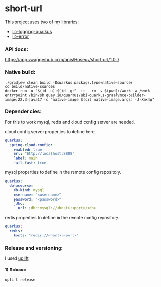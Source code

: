 # short-url

This project uses two of my libraries:
- [lib-logging-quarkus](https://github.com/Hoseus/lib-logging)
- [lib-error](https://github.com/Hoseus/lib-error)

### API docs:

https://app.swaggerhub.com/apis/Hoseus/short-url/1.0.0

### Native build:

``` shell
./gradlew clean build -Dquarkus.package.type=native-sources
cd build/native-sources
docker run -u "$(id -u):$(id -g)" -it --rm -v $(pwd):/work -w /work --entrypoint /bin/sh quay.io/quarkus/ubi-quarkus-graalvmce-builder-image:22.3-java17 -c "native-image $(cat native-image.args) -J-Xmx4g"
```

### Dependencies:

For this to work mysql, redis and cloud config server are needed.

cloud config server properties to define here.
```yaml
quarkus:
  spring-cloud-config:
    enabled: true
    url: "http://localhost:8888"
    label: main
    fail-fast: true
```

mysql properties to define in the remote config repository.
```yaml
quarkus:
  datasource:
    db-kind: mysql
    username: "<username>"
    password: "<password>"
    jdbc:
      url: jdbc:mysql://<host>:<port>/<db>
```

redis properties to define in the remote config repository.
```yaml
quarkus:
  redis:
    hosts: "redis://<host>:<port>"
```

### Release and versioning:

I used [uplift](https://upliftci.dev/)

#### 1) Release
```shell
uplift release
```
